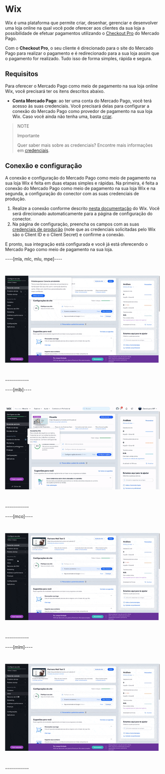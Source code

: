 # Wix

Wix é uma plataforma que permite criar, desenhar, gerenciar e desenvolver uma loja online na qual você pode oferecer aos clientes da sua loja a possibilidade de efetuar pagamentos utilizando o [Checkout Pro](https://www.mercadopago[FAKER][URL][DOMAIN]/ferramentas-para-vender/cobrar?utm_experiment=optimize&matt_tool=69348836&matt_word=MLB_MP_G_XP_OP_COW_SEARCH_SELL_TXS_Checkout-Transparente-Branded-NovaLP&gclid=CjwKCAjw3_KIBhA2EiwAaAAlinz2stvLcjAuKbXruVqdJtI_cAemAj6CaP3Q3yxbxbiumdlbgMsynhoCeLsQAvD_BwE) do Mercado Pago.

Com o **Checkout Pro**, o seu cliente é direcionado para o site do Mercado Pago para realizar o pagamento e é redirecionado para a sua loja assim que o pagamento for realizado. Tudo isso de forma simples, rápida e segura. 

## Requisitos
Para oferecer o Mercado Pago como meio de pagamento na sua loja online Wix, você precisará ter os itens descritos abaixo.
 - **Conta Mercado Pago**: ao ter uma conta do Mercado Pago, você terá acesso às suas credenciais. Você precisará delas para configurar a conexão do Mercado Pago como provedor de pagamento na sua loja Wix. Caso você ainda não tenha uma, basta [criar](https://www.mercadopago[FAKER][URL][DOMAIN]/hub/registration/landing).

>NOTE
>
>Importante
>
>Quer saber mais sobre as credenciais? Encontre mais informações em [credenciais](https://www.mercadopago[FAKER][URL][DOMAIN]/developers/pt/guides/resources/credentials).

## Conexão e configuração
A conexão e configuração do Mercado Pago como meio de pagamento na sua loja Wix é feita em duas etapas simples e rápidas. Na primeira, é feita a conexão do Mercado Pago como meio de pagamento na sua loja Wix e na segunda, a configuração do conector com as suas credenciais de produção.
1. Realize a conexão conforme descrito [nesta documentação](https://support.wix.com/pt/article/conectando-mercadopago-como-provedor-de-pagamento) do Wix. Você será direcionado automaticamente para a página de configuração do conector.
2. Na página de configuração, preencha os campos com as suas [credenciais de produção](https://www.mercadopago[FAKER][URL][DOMAIN]/developers/pt/guides/resources/credentials) (note que as credenciais solicitadas pelo Wix são o Client ID e o Client Secret) e confirme a conexão.

E pronto, sua integração está configurada e você já está oferecendo o Mercado Pago como meio de pagamento na sua loja.

----[mla, mlc, mlu, mpe]----
<p>&nbsp;</p>

![Setting active in Wix](/images/wix/wix_pt_connect_configuration_mla_mlc_mlu_mpe.gif)
<p>&nbsp;</p>
------------

----[mlb]----
<p>&nbsp;</p>

![Setting connect in Wix](/images/wix/wix_pt_connect_configuration_mlb.gif)
<p>&nbsp;</p>
------------

----[mco]----
<p>&nbsp;</p>

![Setting active in Wix](/images/wix/wix_pt_connect_configuration_mco.gif)
<p>&nbsp;</p>
------------

----[mlm]----
<p>&nbsp;</p>

![Setting active in Wix](/images/wix/wix_pt_connect_configuration_mlm.gif)
<p>&nbsp;</p>
------------
